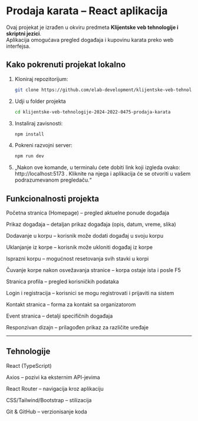# Prodaja karata – React aplikacija

Ovaj projekat je izrađen u okviru predmeta **Klijentske veb tehnologije i skriptni jezici**.  
Aplikacija omogućava pregled događaja i kupovinu karata preko web interfejsa.

## Kako pokrenuti projekat lokalno

1. Kloniraj repozitorijum:
   ```bash
   git clone https://github.com/elab-development/klijentske-veb-tehnologije-2024-2022-0475-prodaja-karata.git
   ```
2. Udji u folder projekta

   ```bash
   cd klijentske-veb-tehnologije-2024-2022-0475-prodaja-karata
   ```

3. Instaliraj zavisnosti:

   ```bash
   npm install

   ```

4. Pokreni razvojni server:

   ```bash
   npm run dev

   ```

5. „Nakon ove komande, u terminalu ćete dobiti link koji izgleda ovako: http://localhost:5173
   . Kliknite na njega i aplikacija će se otvoriti u vašem podrazumevanom pregledaču.“

## Funkcionalnosti projekta

Početna stranica (Homepage) – pregled aktuelne ponude događaja

Prikaz događaja – detaljan prikaz događaja (opis, datum, vreme, slika)

Dodavanje u korpu – korisnik može dodati događaj u svoju korpu

Uklanjanje iz korpe – korisnik može ukloniti događaj iz korpe

Isprazni korpu – mogućnost resetovanja svih stavki u korpi

Čuvanje korpe nakon osvežavanja stranice – korpa ostaje ista i posle F5

Stranica profila – pregled korisničkih podataka

Login i registracija – korisnici se mogu registrovati i prijaviti na sistem

Kontakt stranica – forma za kontakt sa organizatorom

Event stranica – detalji specifičnih događaja

Responzivan dizajn – prilagođen prikaz za različite uređaje

---

## Tehnologije

React (TypeScript)

Axios – pozivi ka eksternim API-jevima

React Router – navigacija kroz aplikaciju

CSS/Tailwind/Bootstrap – stilizacija

Git & GitHub – verzionisanje koda
